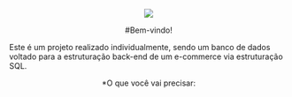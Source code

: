 <p align="center">
  <a>
    <img align="center" src="https://readme-typing-svg.herokuapp.com/?lines=e-commerce+sequelize;made+by+daviebatista&center=true&size=32">
  </a>
</p>

<p align="center">
#Bem-vindo!
</p>

Este é um projeto realizado individualmente, sendo um banco de dados voltado para a estruturação back-end de um e-commerce via estruturação SQL.

<p align="center">
*O que você vai precisar:
</p>
